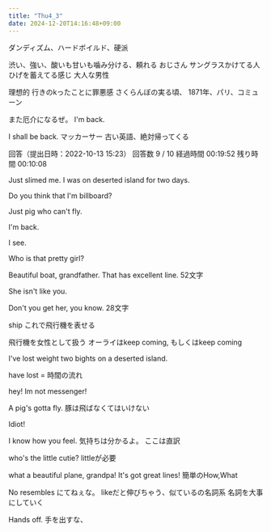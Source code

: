 ```yaml
---
title: "Thu4_3"
date: 2024-12-20T14:16:48+09:00
---
```

ダンディズム、ハードボイルド、硬派

渋い、強い、酸いも甘いも噛み分ける、頼れる
おじさん
サングラスかけてる人
ひげを蓄えてる感じ
大人な男性

理想的
行きのkったことに罪悪感
さくらんぼの実る頃、
1871年、パリ、コミューン


また厄介になるぜ。
I'm back.

I shall be back.
マッカーサー
古い英語、絶対帰ってくる


回答（提出日時：2022-10-13 15:23）
回答数 9 / 10 経過時間 00:19:52 残り時間 00:10:08

Just slimed me.
I was on deserted island for two days.

Do you think that I'm billboard?

Just pig who can't fly.

I'm back.


I see.


Who is that pretty girl?


Beautiful boat, grandfather.
That has excellent line.
52文字


She isn't like you.


Don't you get her, you know.
28文字


ship
これで飛行機を表せる

飛行機を女性として扱う
オーライはkeep coming, もしくはkeep coming

I've lost weight
two bights on a deserted island.

have lost = 時間の流れ

hey! Im not messenger!

A pig's gotta fly.
豚は飛ばなくてはいけない

Idiot!

I know how you feel.
気持ちは分かるよ。
ここは直訳

who's the little cutie?
littleが必要

what a beautiful plane, grandpa!
It's got great lines!
簡単のHow,What

No resembles
にてねぇな。
likeだと伸びちゃう、似ているの名詞系
名詞を大事にしていく

Hands off.
手を出すな、　

